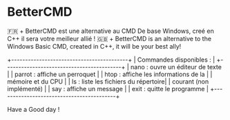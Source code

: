 # BetterCMD

🇫🇷 + BetterCMD est une alternative au CMD De base Windows, creé en C++ il sera votre meilleur allié !
🇬🇧 + BetterCMD is an alternative to the Windows Basic CMD, created in C++, it will be your best ally! 

+------------------------------------------+
| Commandes disponibles :                  | +------------------------------------------+
| nano   : ouvre un éditeur de texte       |
| parrot : affiche un perroquet            |
| htop   : affiche les informations de la  |
|          mémoire et du CPU               |
| ls     : liste les fichiers du répertoire|
|          courant (non implémenté)        |
| say    : affiche un message              |
| exit   : quitte le programme             |
+------------------------------------------+

Have a Good day !